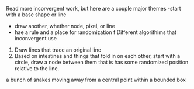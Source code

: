 Read more incorvergent work, but here are a couple major themes
-start with a base shape or line
- draw another, whether node, pixel, or line
- hae a rule and a place for randomization
f
Different algorithims that inconvergent use
1. Draw lines that trace an original line
2. Based on intestines and things that fold in on each other, start with a circle, draw a node between them that is has some randomized position relative to the line. 

a bunch of snakes moving away from a central point within a bounded box





